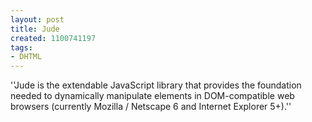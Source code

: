 ```yaml
---
layout: post
title: Jude
created: 1100741197
tags:
- DHTML
---
```

''Jude is the extendable JavaScript library that provides the foundation needed to dynamically manipulate elements in DOM-compatible web browsers (currently Mozilla / Netscape 6 and Internet Explorer 5+).''
